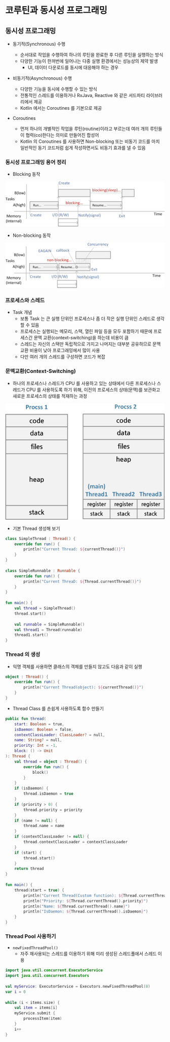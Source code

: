 # 코루틴과 동시성 프로그래밍

## 동시성 프로그래밍

- 동기적(Synchronous) 수행
    - 순서대로 작업을 수행하여 하나의 루틴을 완료한 후 다른 루틴을 실행하는 방식
    - 다양한 기능이 한꺼번에 일어나는 다중 실행 환경에서는 성능상의 제약 발생
        - UI, 데이터 다운로드를 동시에 대응해야 하는 경우
- 비동기적(Asynchronous) 수행
    - 다양한 기능을 동시에 수행할 수 있는 방식
    - 전통적인 스레드를 이용하거나 RxJava, Reactive 와 같은 서드파티 라이브러리에서 제공
    - Kotlin 에서는 Coroutines 를 기본으로 제공

- Coroutines
    - 먼저 하나의 개별적인 작업을 루틴(routine)이라고 부르는데 여러 개의 루틴들이 협력(co)한다는 의미로 만들어진 합성어
    - Kotlin 의 Coroutines 를 사용하면 Non-blocking 또는 비동기 코드를 마치 일반적인 동기 코드처럼 쉽게 작성하면서도 비동기 효과를 낼 수 있음

### 동시성 프로그래밍 용어 정리

- Blocking 동작

![Blocking Sequence Diagram](img/blocking_sequence_diagram.png)

- Non-blocking 동작

![Non-Blocking Sequence Diagram](img/non_blocking_sequence_diagram.png)

### 프로세스와 스레드

- Task 개념
    - 보통 Task 는 큰 실행 단위인 프로세스나 좀 더 작은 실행 단위인 스레드로 생각할 수 있음
    - 프로세스는 실행되는 메모리, 스택, 열린 파일 등을 모두 포함하기 때문에 프로세스간 문맥 교환(context-switching)을 하는데 비용이 큼
    - 스레드는 자신의 스택만 독립적으로 가지고 나머지는 대부분 공유하므로 문맥 교환 비용이 낮아 프로그래밍에서 많이 사용
    - 다만 여러 개의 스레드를 구성하면 코드가 복잡

### 문맥교환(Context-Switching)

- 하나의 프로세스나 스레드가 CPU 를 사용하고 있는 상태에서 다른 프로세스나 스레드가 CPU 를 사용하도록 하기 위해, 이전의 프로세스의 상태(문맥)를 보관화고 새로운 프로세스의 상태를 적재하는 과정

![Context Switching](img/context_switching.png)

- 기본 Thread 생성해 보기

```kotlin
class SimpleThread : Thread() {
    override fun run() {
        println("Current Thread: ${currentThread()}")
    }
}

class SimpleRunnable : Runnable {
    override fun run() {
        println("Current ThreaD: ${Thread.currentThread()}")
    }
}

fun main() {
    val thread = SimpleThread()
    thread.start()

    val runnable = SimpleRunnable()
    val thread1 = Thread(runnable)
    thread1.start()
}
```

### Thread 의 생성

- 익명 객체를 사용하면 클래스의 객체를 만들지 않고도 다음과 같이 실행

```kotlin
object : Thread() {
    override fun run() {
        println("Current Thread(object): ${currentThread()}")
    }
}
```

- Thread Class 를 손쉽게 사용하도록 함수 만들기

```kotlin
public fun thread(
    start: Boolean = true,
    isDaemon: Boolean = false,
    contextClassLoader: ClassLoader? = null,
    name: String? = null,
    priority: Int = -1,
    block: () -> Unit
): Thread {
    val thread = object : Thread() {
        override fun run() {
            block()
        }
    }
    if (isDaemon) {
        thread.isDaemon = true
    }
    if (priority > 0) {
        thread.priority = priority
    }
    if (name != null) {
        thread.name = name
    }
    if (contextClassLoader != null) {
        thread.contextClassLoader = contextClassLoader
    }
    if (start) {
        thread.start()
    }
    return thread
}

fun main() {
    thread(start = true) {
        println("Current Thread(Custom function): ${Thread.currentThread()}")
        println("Priority: ${Thread.currentThread().priority}")
        println("Name: ${Thread.currentThread().name}")
        println("IsDaemon: ${Thread.currentThread().isDaemon}")
    }
}
```

### Thread Pool 사용하기

- `newFixedThreadPool()`
    - 자주 재사용되는 스레드를 이용하기 위해 미리 생성된 스레드풀에서 스레드 이용

```kotlin
import java.util.concurrent.ExecutorService
import java.util.concurrent.Executors

val myService: ExecutorService = Executors.newFixedThreadPool(8)
var i = 0

while (i < items.size) {
    val item = items[i]
    myService.submit {
        processItem(item)
    }
    i++
}
```